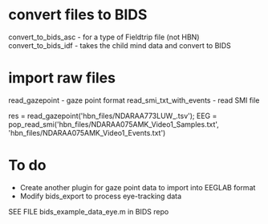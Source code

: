 # convert files to BIDS

convert_to_bids_asc - for a type of Fieldtrip file (not HBN)
convert_to_bids_idf - takes the child mind data and convert to BIDS

# import raw files

read_gazepoint           - gaze point format
read_smi_txt_with_events - read SMI file

res = read_gazepoint('hbn_files/NDARAA773LUW_.tsv');
EEG = pop_read_smi('hbn_files/NDARAA075AMK_Video1_Samples.txt', 'hbn_files/NDARAA075AMK_Video1_Events.txt')

# To do

-  Create another plugin for gaze point data to import into EEGLAB format
- Modify bids_export to process eye-tracking data

SEE FILE bids_example_data_eye.m in BIDS repo 
